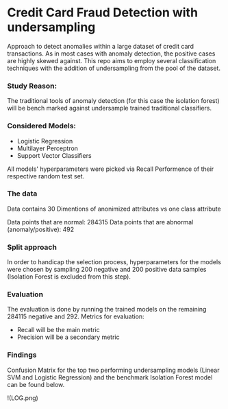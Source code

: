 # Credit Card Fraud Detection with undersampling 

Approach to detect anomalies within a large dataset of credit card transactions.
As in most cases with anomaly detection, the positive cases are highly skewed against. This repo aims to employ several classification techniques with the addition of undersampling from the pool of the dataset.

### Study Reason:

The traditional tools of anomaly detection (for this case the isolation forest) will be bench marked against undersample trained traditional classifiers. 

### Considered Models:

- Logistic Regression
- Multilayer Perceptron
- Support Vector Classifiers

All models' hyperparameters were picked via Recall Performence of their respective random test set.

### The data

Data contains 30 Dimentions of anonimized attributes vs one class attribute

Data points that are normal: 284315
Data points that are abnormal (anomaly/positive): 492

### Split approach 

In order to handicap the selection process, hyperparameters for the models were chosen by sampling 200 negative and 200 positive data samples (Isolation Forest is excluded from this step). 

### Evaluation

The evaluation is done by running the trained models on the remaining 284115 negative and 292. 
Metrics for evaluation:

- Recall will be the main metric 
- Precision will be a secondary metric

### Findings

Confusion Matrix for the top two performing undersampling models (Linear SVM and Logistic Regression) and the benchmark Isolation Forest model can be found below.

!(LOG.png)
